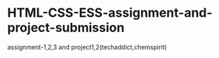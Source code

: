 # HTML-CSS-ESS-assignment-and-project-submission
assignment-1,2,3 and project1,2(techaddict,chemspirit)
